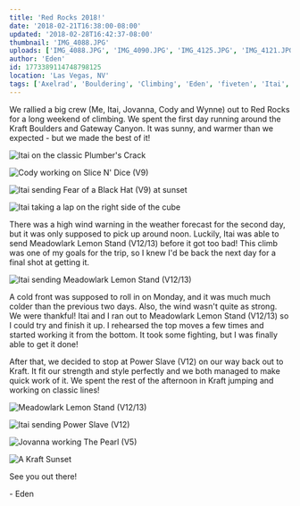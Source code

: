 ```yaml
---
title: 'Red Rocks 2018!'
date: '2018-02-21T16:38:00-08:00'
updated: '2018-02-28T16:42:37-08:00'
thumbnail: 'IMG_4088.JPG'
uploads: ['IMG_4088.JPG', 'IMG_4090.JPG', 'IMG_4125.JPG', 'IMG_4121.JPG', 'IMG_4134.JPG', 'Meadowlark%20Lemon.JPG', 'IMG_4160.JPG', 'IMG_4171.jpg', 'IMG_4127.JPG']
author: 'Eden'
id: 1773389114748798125
location: 'Las Vegas, NV'
tags: ['Axelrad', 'Bouldering', 'Climbing', 'Eden', 'fiveten', 'Itai', 'meadowlark lemon', 'metolius', 'Nevada', 'power slave', 'Red Rocks', 'sandstone']
---
```


We rallied a big crew (Me, Itai, Jovanna, Cody and Wynne) out to Red Rocks for a long weekend of climbing. We spent the first day running around the Kraft Boulders and Gateway Canyon. It was sunny, and warmer than we expected - but we made the best of it!

![Itai on the classic Plumber's Crack](uploads/IMG_4088.JPG)

![Cody working on Slice N' Dice (V9)](uploads/IMG_4090.JPG)

![Itai sending Fear of a Black Hat (V9) at sunset](uploads/IMG_4125.JPG)

![Itai taking a lap on the right side of the cube](uploads/IMG_4121.JPG)

There was a high wind warning in the weather forecast for the second day, but it was only supposed to pick up around noon. Luckily, Itai was able to send Meadowlark Lemon Stand (V12/13) before it got too bad! This climb was one of my goals for the trip, so I knew I'd be back the next day for a final shot at getting it.

![Itai sending Meadowlark Lemon Stand (V12/13)](uploads/IMG_4134.JPG)

A cold front was supposed to roll in on Monday, and it was much much colder than the previous two days. Also, the wind wasn't quite as strong. We were thankful! Itai and I ran out to Meadowlark Lemon Stand (V12/13) so I could try and finish it up. I rehearsed the top moves a few times and started working it from the bottom. It took some fighting, but I was finally able to get it done!

After that, we decided to stop at Power Slave (V12) on our way back out to Kraft. It fit our strength and style perfectly and we both managed to make quick work of it. We spent the rest of the afternoon in Kraft jumping and working on classic lines!

![Meadowlark Lemon Stand (V12/13)](uploads/Meadowlark%20Lemon.JPG)

![Itai sending Power Slave (V12)](uploads/IMG_4160.JPG)

![Jovanna working The Pearl (V5)](uploads/IMG_4171.jpg)

![A Kraft Sunset](uploads/IMG_4127.JPG)

See you out there!

\- Eden
